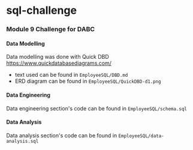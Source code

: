 # sql-challenge
### Module 9 Challenge for DABC

#### Data Modelling
Data modelling was done with Quick DBD https://www.quickdatabasediagrams.com/
- text used can be found in `EmployeeSQL/DBD.md`
- ERD diagram can be found in `EmployeeSQL/QuickDBD-d1.png`

#### Data Engineering
Data engineering section's code can be found in `EmployeeSQL/schema.sql`

#### Data Analysis
Data analysis section's code can be found in `EmployeeSQL/data-analysis.sql`
